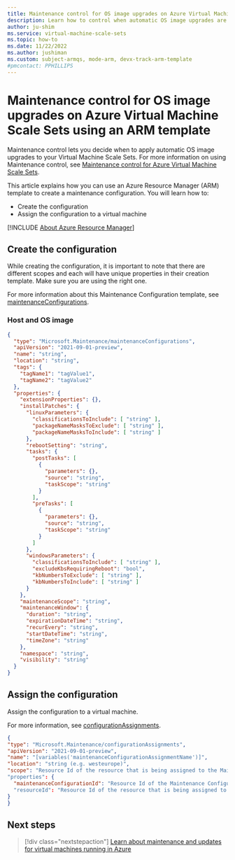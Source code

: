 ```yaml
---
title: Maintenance control for OS image upgrades on Azure Virtual Machine Scale Sets using an Azure Resource Manager template
description: Learn how to control when automatic OS image upgrades are rolled out to your Azure Virtual Machine Scale Sets using Maintenance control and an Azure Resource Manager (ARM) template.
author: ju-shim
ms.service: virtual-machine-scale-sets
ms.topic: how-to
ms.date: 11/22/2022
ms.author: jushiman
ms.custom: subject-armqs, mode-arm, devx-track-arm-template
#pmcontact: PPHILLIPS
---
```


# Maintenance control for OS image upgrades on Azure Virtual Machine Scale Sets using an ARM template

Maintenance control lets you decide when to apply automatic OS image upgrades to your Virtual Machine Scale Sets. For more information on using Maintenance control, see [Maintenance control for Azure Virtual Machine Scale Sets](virtual-machine-scale-sets-maintenance-control.md).

This article explains how you can use an Azure Resource Manager (ARM) template to create a maintenance configuration. You will learn how to:

- Create the configuration 
- Assign the configuration to a virtual machine

[!INCLUDE [About Azure Resource Manager](../../includes/resource-manager-quickstart-introduction.md)] 

## Create the configuration

While creating the configuration, it is important to note that there are different scopes and each will have unique properties in their creation template. Make sure you are using the right one.

For more information about this Maintenance Configuration template, see [maintenanceConfigurations](/azure/templates/microsoft.maintenance/maintenanceconfigurations?tabs=json#template-format).

### Host and OS image 

```json
{
  "type": "Microsoft.Maintenance/maintenanceConfigurations",
  "apiVersion": "2021-09-01-preview",
  "name": "string",
  "location": "string",
  "tags": {
    "tagName1": "tagValue1",
    "tagName2": "tagValue2"
  },
  "properties": {
    "extensionProperties": {},
    "installPatches": {
      "linuxParameters": {
        "classificationsToInclude": [ "string" ],
        "packageNameMasksToExclude": [ "string" ],
        "packageNameMasksToInclude": [ "string" ]
      },
      "rebootSetting": "string",
      "tasks": {
        "postTasks": [
          {
            "parameters": {},
            "source": "string",
            "taskScope": "string"
          }
        ],
        "preTasks": [
          {
            "parameters": {},
            "source": "string",
            "taskScope": "string"
          }
        ]
      },
      "windowsParameters": {
        "classificationsToInclude": [ "string" ],
        "excludeKbsRequiringReboot": "bool",
        "kbNumbersToExclude": [ "string" ],
        "kbNumbersToInclude": [ "string" ]
      }
    },
    "maintenanceScope": "string",
    "maintenanceWindow": {
      "duration": "string",
      "expirationDateTime": "string",
      "recurEvery": "string",
      "startDateTime": "string",
      "timeZone": "string"
    },
    "namespace": "string",
    "visibility": "string"
  }
}
```

## Assign the configuration

Assign the configuration to a virtual machine. 

For more information, see [configurationAssignments](/azure/templates/microsoft.maintenance/configurationassignments?tabs=json#property-values).

```json
{ 
"type": "Microsoft.Maintenance/configurationAssignments",
"apiVersion": "2021-09-01-preview",
"name": "[variables('maintenanceConfigurationAssignmentName')]",
"location": "string (e.g. westeurope)", 
"scope": "Resource Id of the resource that is being assigned to the Maintenance Configuration (e.g. VMSS Id)"
"properties": {
  "maintenanceConfigurationId": "Resource Id of the Maintenance Configuration"
  "resourceId": "Resource Id of the resource that is being assigned to the Maintenance Configuration (e.g. VMSS Id)"
}
}
```

## Next steps

> [!div class="nextstepaction"]
> [Learn about maintenance and updates for virtual machines running in Azure](maintenance-and-updates.md)
